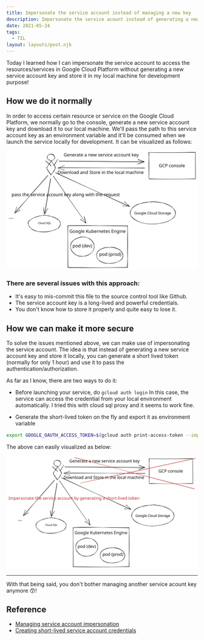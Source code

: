 ```yaml
---
title: Impersonate the service account instead of managing a new key
description: Impersonate the service acount instead of generating a new service account key and store it locally
date: 2021-05-24
tags:
  - TIL
layout: layouts/post.njk
---
```


Today I learned how I can impersonate the service account to access the resources/services in Google Cloud Platform without generating a new service account key and store it in my local machine for development purpose!

## How we do it normally
In order to access certain resource or service on the Google Cloud Platform, we normally go to the console, generate a new service account key and download it to our local machine. We'll pass the path to this service account key as an environment variable and it'll be consumed when we launch the service locally for development. It can be visualized as follows:

![store service account key locally](../img/posts/impersonate-service-account/store-service-account.svg)

### There are several issues with this approach:
- It's easy to mis-commit this file to the source control tool like Github.
- The service account key is a long-lived and powerful credentials.
- You don't know how to store it properly and quite easy to lose it.

## How we can make it more secure

To solve the issues mentioned above, we can make use of impersonating the service account. The idea is that instead of generating a new service account key and store it locally, you can generate a short lived token (normally for only 1 hour) and use it to pass the authentication/authorization.

As far as I know, there are two ways to do it:

- Before launching your service, do `gcloud auth login`
In this case, the service can access the credential from your local environment automatically. I tried this with cloud sql proxy and it seems to work fine.

- Generate the short-lived token on the fly and export it as environment variable

```bash
export GOOGLE_OAUTH_ACCESS_TOKEN=$(gcloud auth print-access-token --impersonate-service-account=<sa-name>.iam.gserviceaccount.com)
```

The above can easily visualized as below:

![generate a short lived token](../img/posts/impersonate-service-account/generate-short-lived-token.svg)

--- 
With that being said, you don't bother managing another service acount key anymore 😙!

## Reference

- [Managing service account impersonation](https://cloud.google.com/iam/docs/impersonating-service-accounts)
- [Creating short-lived service account credentials](https://cloud.google.com/iam/docs/creating-short-lived-service-account-credentials)
